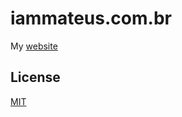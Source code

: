 # iammateus.com.br

My [website](https://iammateus.com.br)

## License

[MIT](https://github.com/iammateus/iammateus.com.br/blob/main/LICENSE)

